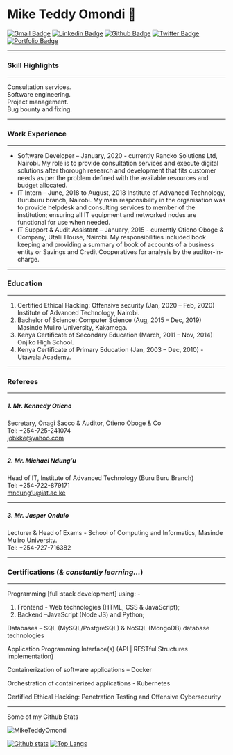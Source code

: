 # Mike Teddy Omondi 👋

[![Gmail Badge](https://img.shields.io/badge/-mike_omondi@outlook.com-c14438?style=flat&logo=Gmail&logoColor=white&link=mailto:mike_omondi@outlook.com)](mailto:mike_omondi@outlook.com)
[![Linkedin Badge](https://img.shields.io/badge/-MikeTeddyOmondi-0072b1?style=flat&logo=Linkedin&logoColor=white&link=https://www.linkedin.com/in/MikeTeddyOmondi/)](https://www.linkedin.com/in/MikeTeddyOmondi/) [![Github Badge](https://img.shields.io/badge/-MikeTeddyOmondi-grey?style=flat&logo=github&logoColor=white&link=https://github.com/MikeTeddyOmondi/)](https://www.github.com/MikeTeddyOmondi/) [![Twitter Badge](https://img.shields.io/badge/-MikeTeddyOmondi-00acee?style=flat&logo=twitter&logoColor=white&link=https://twitter.com/MikeTeddyOmondi/)](https://www.twitter.com/MikeTeddyOmondi/) [![Portfolio Badge](https://img.shields.io/badge/portfolio-web-blue?style=flat&link=www.ranckosolutions.com/projects.html/)](www.ranckosolutions.com/projects.html/) <p align='left'>

---

### Skill Highlights

---

Consultation services.\
Software engineering.\
Project management.\
Bug bounty and fixing.

---

### Work Experience

---

- Software Developer – January, 2020 - currently
  Rancko Solutions Ltd, Nairobi.
  My role is to provide consultation services and execute digital
  solutions after thorough research and development that fits
  customer needs as per the problem defined with the available
  resources and budget allocated.
- IT Intern – June, 2018 to August, 2018
  Institute of Advanced Technology, Buruburu branch, Nairobi.
  My main responsibility in the organisation was to provide helpdesk
  and consulting services to member of the institution; ensuring all IT
  equipment and networked nodes are functional for use when
  needed.
- IT Support & Audit Assistant – January, 2015 - currently
  Otieno Oboge & Company, Utalii House, Nairobi.
  My responsibilities included book keeping and providing a
  summary of book of accounts of a business entity or Savings and
  Credit Cooperatives for analysis by the auditor-in-charge.

---

### Education

---

1. Certified Ethical Hacking: Offensive security (Jan, 2020 – Feb, 2020) \
   Institute of Advanced Technology, Nairobi.
2. Bachelor of Science: Computer Science (Aug, 2015 – Dec, 2019) \
   Masinde Muliro University, Kakamega.
3. Kenya Certificate of Secondary Education (March, 2011 – Nov, 2014)  
   Onjiko High School.
4. Kenya Certificate of Primary Education (Jan, 2003 – Dec, 2010) - Utawala Academy.

---

### Referees

---

##### 1. Mr. Kennedy Otieno

Secretary, Onagi Sacco &
Auditor, Otieno Oboge & Co \
Tel: +254-725-241074 \
[jobkke@yahoo.com](jobkke@yahoo.com)

---

##### 2. Mr. Michael Ndung’u

Head of IT, Institute of
Advanced Technology (Buru
Buru Branch) \
Tel: +254-722-879171 \
[mndung’u@iat.ac.ke](mndung’u@iat.ac.ke)

---

##### 3. Mr. Jasper Ondulo

Lecturer & Head of Exams -
School of Computing and
Informatics, Masinde Muliro
University. \
Tel: +254-727-716382

---

### Certifications (_& constantly learning..._)

---

Programming [full stack development] using: -
  
  1. Frontend - Web technologies (HTML, CSS & JavaScript);
  2. Backend –JavaScript (Node JS) and Python;

Databases – SQL (MySQL/PostgreSQL) & NoSQL (MongoDB)
database technologies

Application Programming Interface(s) (API | RESTful Structures implementation)

Containerization of software applications – Docker

Orchestration of containerized applications - Kubernetes

Certified Ethical Hacking: Penetration Testing and Offensive Cybersecurity

---

</p>
    Some of my Github Stats
<p align=left> <img src=https://komarev.com/ghpvc/?username=MikeTeddyOmondi alt=MikeTeddyOmondi /> </p>

[![Github stats](https://github-readme-stats.vercel.app/api?username=MikeTeddyOmondi&show_icons=true&include_all_commits=true)](https://github.com/MikeTeddyOmondi/github-readme-stats)
[![Top Langs](https://github-readme-stats.vercel.app/api/top-langs/?username=MikeTeddyOmondi&layout=compact)](https://github.com/MikeTeddyOmondi/github-readme-stats)
